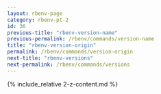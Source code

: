 ```yaml
---
layout: rbenv-page
category: rbenv-pt-2
id: 36
previous-title: "rbenv-version-name"
previous-permalink: /rbenv/commands/version-name
title: "rbenv-version-origin"
permalink: /rbenv/commands/version-origin
next-title: "rbenv-versions"
next-permalink: /rbenv/commands/versions
---
```


{% include_relative 2-z-content.md %}
